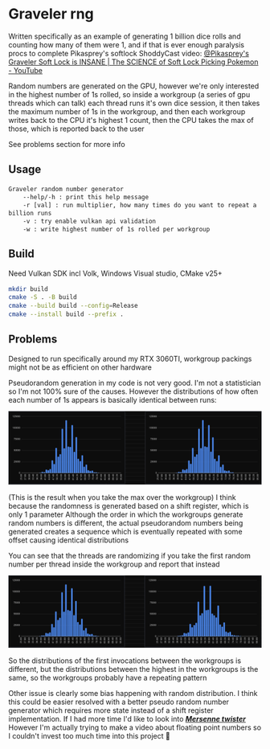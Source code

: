 # Graveler rng

Written specifically as an example of generating 1 billion dice rolls and counting how many of them were 1, and if that is ever enough paralysis procs to complete Pikasprey's softlock 
ShoddyCast video: [@Pikasprey's Graveler Soft Lock is INSANE | The SCIENCE of Soft Lock Picking Pokemon - YouTube](https://www.youtube.com/watch?v=M8C8dHQE2Ro) 

Random numbers are generated on the GPU, however we're only interested in the highest number of 1s rolled, so inside a workgroup (a series of gpu threads which can talk) each thread runs it's own dice session, it then takes the maximum number of 1s in the workgroup, and then each workgroup writes back to the CPU it's highest 1 count, then the CPU takes the max of those, which is reported back to the user 

See problems section for more info

## Usage

```
Graveler random number generator
    --help/-h : print this help message
    -r [val] : run multiplier, how many times do you want to repeat a billion runs
    -v : try enable vulkan api validation
    -w : write highest number of 1s rolled per workgroup
```

## Build

Need Vulkan SDK incl Volk, Windows Visual studio, CMake v25+

```bash
mkdir build
cmake -S . -B build
cmake --build build --config=Release
cmake --install build --prefix .
```

## Problems

Designed to run specifically around my RTX 3060TI, workgroup packings might not be as efficient on other hardware 

Pseudorandom generation in my code is not very good. I'm not a statistician so I'm not 100% sure of the causes. However the distributions of how often each number of 1s appears is basically identical between runs:

![](./images/dist_highest_per_workgroup.png)

 (This is the result when you take the max over the workgroup) I think because the randomness is generated based on a shift register, which is only 1 parameter Although the order in which the workgroups generate random numbers is different, the actual pseudorandom numbers being generated creates a sequence which is eventually repeated with some offset causing identical distributions

You can see that the threads are randomizing if you take the first random number per thread inside the workgroup and report that instead 

![](./images/dist_first_invocation.png)

So the distributions of the first invocations between the workgroups is different, but the distributions between the highest in the workgroups is the same, so the workgroups probably have a repeating pattern

Other issue is clearly some bias happening with random distribution. I think this could be easier resolved with a better pseudo random number generator which requires more state instead of a shift register implementation. If I had more time I'd like to look into ***<u>Mersenne twister</u>*** However I'm actually trying to make a video about floating point numbers so I couldn't invest too much time into this project 🙇
